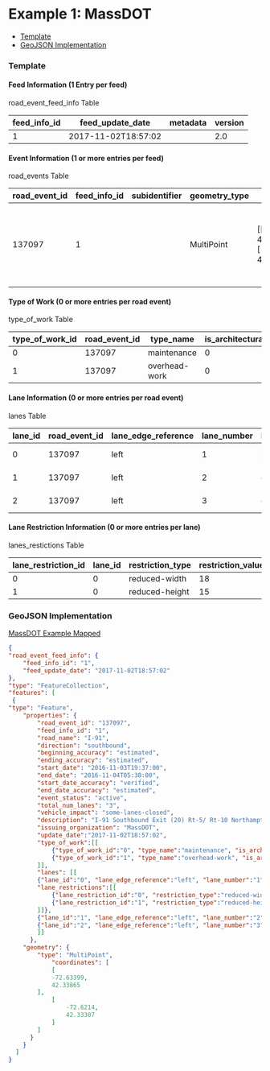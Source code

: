 # Example 1: MassDOT 

- [Template](#template)
- [GeoJSON Implementation](#geojson-implementation)

### Template

#### Feed Information (1 Entry per feed)
road_event_feed_info Table

feed_info_id | feed_update_date | metadata | version
--- | --- | --- | ---
1 | 2017-11-02T18:57:02 |  | 2.0

#### Event Information (1 or more entries per feed)
road_events Table

road_event_id | feed_info_id | subidentifier | geometry_type | geometry | road_name | road_number | direction | beginning_cross_street | ending_cross_street | beginning_milepost |ending_milepost | beginning_accuracy | ending_accuracy | start_date | end_date | start_date_accuracy | end_date_accuracy | event_status | total_num_lanes | vehicle_impact | workers_present | reduced_speed_limit | restrictions | description | issuing_organization | creation_date | update_date
--|--|--|--|--|--|--|--|--|--|--|--|--|--|--|--|--|--|--|--|--|--|--|--|--|--|--|--
137097 | 1 | | MultiPoint | [[-72.63399, 42.33865],[-72.6214, 42.33307]] | I-91 | | southbound | | | | | estimated | estimated | 2016-11-03T19:37:00 | 2016-11-04T05:30:00 | verified | estimated | active | 3 | some-lanes-closed | | | | I-91 Southbound Exit (20) Rt-5/ Rt-10 Northampton Hadley to Exit (19) Rt-9 | MassDOT | | 2017-11-02T18:57:02

#### Type of Work (0 or more entries per road event)
type_of_work Table

type_of_work_id | road_event_id | type_name | is_architectural_change
--|--|--|--
0 | 137097 | maintenance | 0
1 | 137097 | overhead-work | 0

#### Lane Information (0 or more entries per road event)
lanes Table

lane_id | road_event_id | lane_edge_reference | lane_number | lane_status | lane_type
--|--|--|--|--|--
0 | 137097 | left | 1 | merge-right | left-lane
1 | 137097 | left | 2 | open | center-lane
2 | 137097 | left | 3 | open | right-lane

#### Lane Restriction Information (0 or more entries per lane)
lanes_restictions Table

lane_restriction_id| lane_id | restriction_type | restriction_value | restriction_units
--|--|--|--|--
0|0|reduced-width|18|feet
1|0|reduced-height|15|feet

### GeoJSON Implementation

[MassDOT Example Mapped](https://gist.github.com/DeraldDudley/be7a31d028dfeac5586cf0a29fab9c01)

```geojson
{
"road_event_feed_info": {
	"feed_info_id": "1",
	"feed_update_date": "2017-11-02T18:57:02"
},
"type": "FeatureCollection",
"features": [
 {
"type": "Feature",
	"properties": {
		"road_event_id": "137097",
		"feed_info_id": "1",
		"road_name": "I-91",
		"direction": "southbound",
		"beginning_accuracy": "estimated",
		"ending_accuracy": "estimated",
		"start_date": "2016-11-03T19:37:00",
		"end_date": "2016-11-04T05:30:00",
		"start_date_accuracy": "verified",
		"end_date_accuracy": "estimated",
		"event_status": "active",
		"total_num_lanes": "3",
		"vehicle_impact": "some-lanes-closed",
		"description": "I-91 Southbound Exit (20) Rt-5/ Rt-10 Northampton Hadley to Exit (19) Rt-9",
		"issuing_organization": "MassDOT",
		"update_date":"2017-11-02T18:57:02",
		"type_of_work":[[
			{"type_of_work_id":"0", "type_name":"maintenance", "is_architectual_change":"0"},
			{"type_of_work_id":"1", "type_name":"overhead-work", "is_architectual_change":"0"}
		]],
		"lanes": [[
		{"lane_id":"0", "lane_edge_reference":"left", "lane_number":"1", "lane_status":"merge-right", "lane_type":"left-lane",
		"lane_restrictions":[[
			{"lane_restriction_id":"0", "restriction_type":"reduced-width", "restriction_value":"18", "restriction_units":"feet"},
			{"lane_restriction_id":"1", "restriction_type":"reduced-height", "restriction_value":"15", "restriction_units":"feet"}
		]]},
		{"lane_id":"1", "lane_edge_reference":"left", "lane_number":"2", "lane_status":"open", "lane_type":"center-lane"},
		{"lane_id":"2", "lane_edge_reference":"left", "lane_number":"3", "lane_status":"open", "lane_type":"right-lane"}
		]]
      },
	"geometry": {
        "type": "MultiPoint",
        	"coordinates": [
          	[
	        -72.63399,
        	42.33865
		],
          	[
            	-72.6214,
            	42.33307
          	]
        ]
      }
    }
  ]
}
